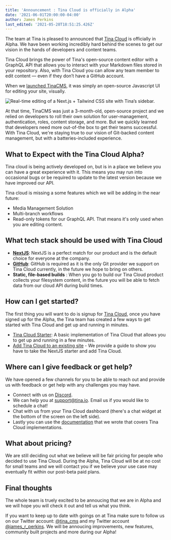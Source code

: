 ```yaml
---
title: 'Announcement : Tina Cloud is officially in Alpha'
date: '2021-06-01T20:00:00-04:00'
author: James Perkins
last_edited: '2021-05-28T18:51:25.426Z'
---
```

The team at Tina is pleased to announced that [Tina Cloud](https://tina.io/cloud/) is officially in Alpha. We have been working incredibly hard behind the scenes to get our vision in the hands of developers and content teams.

Tina Cloud brings the power of Tina's open-source content editor with a GraphQL API that allows you to interact with your Markdown files stored in your repository. Also, with Tina Cloud you can allow any team member to edit content — even if they don’t have a GitHub account.

When we [launched TinaCMS](https://www.youtube.com/watch?v=iPDCmbaEF0Y), it was simply an open-source Javascript UI for editing your site, visually. 

![Real-time editing of a Next.js + Tailwind CSS site with Tina’s sidebar.](https://res.cloudinary.com/forestry-demo/image/upload/v1619023278/tina-cms-visual-editing.gif 'Real-time editing of a Next.js + Tailwind CSS site with Tina’s sidebar.')

At that time, TinaCMS was just a 3-month-old, open-source project and we relied on developers to roll their own solution for user-management, authentication, roles, content storage, and more. But we quickly learned that developers need more out-of-the box to get their teams successful.  With Tina Cloud, we're staying true to our vision of Git-backed content management, but with a batteries-included experience. 

## What to Expect with the Tina Cloud Alpha?

Tina cloud is being actively developed on, but is in a place we believe you can have a great experience with it. This means you may run into occasional bugs or be required to update to the latest version because we have improved our API.

Tina cloud is missing a some features which we will be adding in the near future:

* Media Management Solution
* Multi-branch workflows
* Read-only tokens for our GraphQL API. That means it's only used when you are editing content.

## What tech stack should be used with Tina Cloud

* [**NextJS**](https://nextjs.org/): NextJS is a perfect match for our product and is the default choice for everyone at the company.
* [**GitHub**](https://github.com):  GitHub is required as it is the only Git provider we support on Tina Cloud currently, in the future we hope to bring on others.
* **Static, file-based builds** : When you go to build our Tina Cloud product collects your filesystem content, in the future you will be able to fetch data from our cloud API during build times.

## How can I get started?

The first thing you will want to do is signup for [Tina Cloud](https://auth.tina.io/register), once you have signed up for the Alpha, the Tina team has created a few ways to get started with Tina Cloud and get up and running in minutes.

* [Tina Cloud Starter](): A basic implementation of Tina Cloud that allows you to get up and running in a few minutes.
* [Add Tina Cloud to an existing site](https://tina.io/guides/tina-cloud/existing-site/overview/) - We provide a guide to show you have to take the NextJS starter and add Tina Cloud.

## Where can I give feedback or get help?

We have opened a few channels for you to be able to reach out and provide us with feedback or get help with any challenges you may have.

* Connect with us on [Discord](https://discord.gg/6RrAXJws).
* We can help you at [support@tina.io](mailto:support@tina.io). Email us if you would like to schedule a chat!
* Chat with us from your Tina Cloud dashboard (there's a chat widget at the bottom of the screen on the left side).
* Lastly you can use the [documentation](https://tina.io/docs/tina-cloud/) that we wrote that covers Tina Cloud implementations.

## What about pricing?

We are still deciding out what we believe will be fair pricing for people who decided to use Tina Cloud. During the Alpha, Tina Cloud will be at no cost for small teams and we will contact you if we believe your use case may eventually fit within our post-beta paid plans.

## Final thoughts 
The whole team is truely excited to be annoucing that we are in Alpha and we will hope you will check it out and tell us what you think.

 If you want to keep up to date with goings on at Tina make sure to follow us on our Twitter account: [@tina_cms](https://twitter.com/tina_cms) and my Twitter account [@james_r_perkins](https://twitter.com/james_r_perkins). We will be annoucing improvements, new features, community built projects and more during our Alpha! 